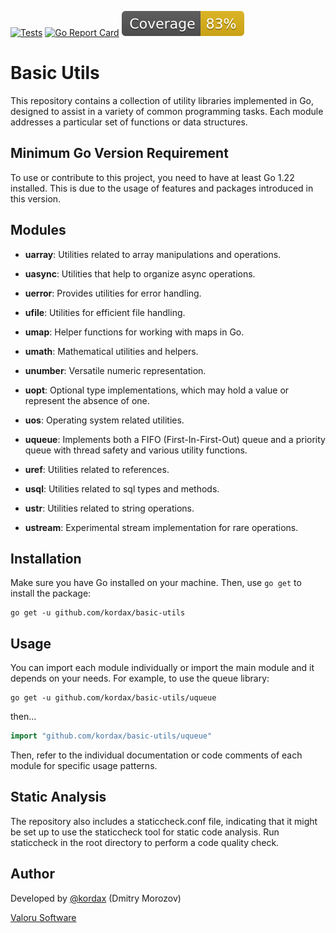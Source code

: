 [![Tests](https://github.com/kordax/basic-utils/actions/workflows/Tests.yml/badge.svg?branch=main)](https://github.com/kordax/basic-utils/actions/workflows/Tests.yml)
[![Go Report Card](https://goreportcard.com/badge/github.com/kordax/basic-utils)](https://goreportcard.com/report/github.com/kordax/basic-utils)
[![Coverage](https://raw.githubusercontent.com/kordax/basic-utils/badges/.badges/main/coverage.svg)](https://github.com/kordax/basic-utils/tree/badges)

# Basic Utils

This repository contains a collection of utility libraries implemented in Go, designed to assist in a variety of common
programming tasks. Each module addresses a particular set of functions or data structures.

## Minimum Go Version Requirement

To use or contribute to this project, you need to have at least Go 1.22 installed.
This is due to the usage of features and packages introduced in this version.

## Modules

- **uarray**: Utilities related to array manipulations and operations.

- **uasync**: Utilities that help to organize async operations.

- **uerror**: Provides utilities for error handling.

- **ufile**: Utilities for efficient file handling.

- **umap**: Helper functions for working with maps in Go.

- **umath**: Mathematical utilities and helpers.

- **unumber**: Versatile numeric representation.

- **uopt**: Optional type implementations, which may hold a value or represent the absence of one.

- **uos**: Operating system related utilities.

- **uqueue**: Implements both a FIFO (First-In-First-Out) queue and a priority queue with thread safety and various
  utility functions.

- **uref**: Utilities related to references.

- **usql**: Utilities related to sql types and methods.

- **ustr**: Utilities related to string operations.

- **ustream**: Experimental stream implementation for rare operations.

## Installation

Make sure you have Go installed on your machine. Then, use `go get` to install the package:

```shell
go get -u github.com/kordax/basic-utils
```

## Usage

You can import each module individually or import the main module and it depends on your needs. For example, to use the
queue library:

```shell
go get -u github.com/kordax/basic-utils/uqueue
```

then...

```go
import "github.com/kordax/basic-utils/uqueue"
```

Then, refer to the individual documentation or code comments of each module for specific usage patterns.

## Static Analysis

The repository also includes a staticcheck.conf file, indicating that it might be set up to use the staticcheck tool for
static code analysis. Run staticcheck in the root directory to perform a code quality check.

## Author

Developed by [@kordax](mailto:dmorozov@valoru-software.com) (Dmitry Morozov)

[Valoru Software](https://valoru-software.com)
